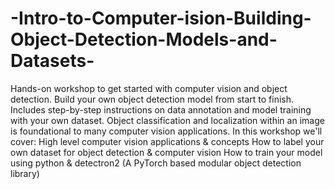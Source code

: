 # -Intro-to-Computer-ision-Building-Object-Detection-Models-and-Datasets-
Hands-on workshop to get started with computer vision and object detection.  Build your own object detection model from start to finish. Includes step-by-step instructions on data annotation and model training with your own dataset.  Object classification and localization within an image is foundational to many computer vision applications.  In this workshop we'll cover: High level computer vision applications &amp; concepts How to label your own dataset for object detection &amp; computer vision How to train your model using python &amp; detectron2 (A PyTorch based modular object detection library)

